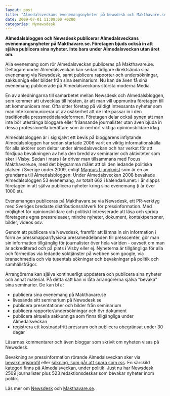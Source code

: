 ```yaml
---
layout: post
title: "Almedalsveckans evenemangsnyheter på Newsdesk och Makthavare.se."
date: 2009-07-01 11:00:00 +0200
categories: Mynewsdesk
---
```

 <p><strong>Almedalsbloggen och </strong><strong>Newsdesk publicerar Almedalsveckans evenemangsnyheter på Makthavare.se. Företagen bjuds också in att själva publicera sina nyheter. Inte bara under Almedalsveckan utan året om.</strong></p>
<p>Alla evenemang som rör Almedalsveckan publiceras på Makthavare.se. Deltagare under Almedalsveckan kan sedan tidigare direktsända sina evenemang via Newsdesk, samt publicera rapporter och undersökningar, sakkunniga eller bilder från sina seminarium. Nu kan de även få sina evenemang publicerade på Almedalsveckans största moderna Media.</p>
<p>En av anledningarna till samarbetet mellan Newsdesk och Almedalsbloggen, som kommer att utvecklas till hösten, är att man vill uppmuntra företagen till att kommunicera mer. Ofta sitter företag på väldigt intressanta nyheter som man inte kommunicerar ut av osäkerhet att de inte passar in i den traditionella pressmeddelandeformen. Företagen delar också synen att man inte bör utestänga bloggare eller frilansande journalister utan även bjuda in dessa professionella berättare som är oerhört viktiga opinionsbildare idag.</p>
<p>Almedalsbloggen är i sig självt ett bevis på bloggarens inflytande. Almedalsbloggen har sedan startade 2006 varit en viktig informationskälla för alla aktörer som deltar under almedalsveckan och har verkat för att fördjupa bevakningen av hela den bredd av seminarier och aktiviteter som sker i Visby. Sedan i mars i år driver man tillsammans med Focus Makthavare.se, med det blygsamma målet att bli den ledande politiska platsen i Sverige under 2009, enligt <a href="http://www.makthavare.se/makt/Magnus%20Ljungkvist/">Magnus Ljungkvist</a> som är en av grundarna till Almedalsbloggen. Under Almedalsveckan 2008 bevakade Almedalsbloggen 53 evenemang, av totalt 662 i kalendariumet. I år släpps företagen in att själva publicera nyheter kring sina evenemang (i år över 1000 st).</p>
<p>Evenemangen publiceras på Makthavare.se via Newsdesk, ett PR-verktyg med Sveriges bredaste distributionsnätverk för pressinformation. Med möjlighet för opinionsbildare och politiskt intresserade att läsa och sprida företagens egna pressreleaser, mindre nyheter, dokument, kontaktpersoner, bilder, videos osv.</p>
<p>Genom att publicera via Newsdesk, framför att lämna in sin information i form av pressmappar/fysiska pressmeddelanden till presscenter, gör man sin information tillgänglig för journalister över hela världen - oavsett om man är ackrediterad och på plats i Visby eller ej. Nyheterna är tillgängliga för alla och förmedlas via ledande söktjänster på webben som google, via branschmedia och via tusentals sökningar och bevakningar på politik och samhällsfrågor.</p>
<p>Arrangörerna kan själva kontinuerligt uppdatera och publicera sina nyheter och annat material. På detta sätt kan vi låta arrangörerna själva "bevaka" sina seminarier. De kan bl a:</p>
<ul>
<li>publicera sina evenemang på Makthavare.se</li>
<li>livesända sitt seminarium på Newsdesk.se</li>
<li>publicera presentationer och bilder från seminarium </li>
<li>publicera rapporter/undersökningar och övr dokument</li>
<li>publicera aktuella sakkunniga som finns tillgängliga under Almedalsveckan</li>
<li>registrera ett kostnadsfritt pressrum och publicera obegränsat under 30 dagar</li>
</ul>
<p>Läsarnas kommentarer och även bloggar som skrivit om nyheten visas på Newsdesk.</p>
<p>Bevakning av pressinformation rörande Almedalsveckan sker via <a href="/signup/journalist" title="bevakningsprofil">bevakningsprofil</a> eller <a href="/search/pressreleases?type_of_medias=Pressrelease&amp;subjects=5172&amp;query=&amp;date_mode=between&amp;date_start=&amp;date_end=&amp;date_on=&amp;subject=383&amp;subject_child=5172&amp;g_region=" title="sökning">sökning, som går att spara som rss</a>. En särskild kategori finns på Almedalsveckan, under politik. Just nu har Newsdesk 2509 journalister plus 523 redaktionsdeskar som bevakar nyheter inom politik.</p>
<p>Läs mer om <a href="/info">Newsdesk</a> och <a href="http://www.makthavare.se/omoss/">Makthavare.se</a>.</p>

